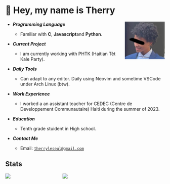 # 👋 Hey, my name is Therry

<img align="right" width="25%" src="./IMG-2533.png"/>

- ***Programming Language***

  * Familiar with **C**, **Javascript**and **Python**. 
  
- ***Current Project***

  * I am currently working with PHTK (Haitian Tèt Kale Party).

- ***Daily Tools***

  * Can adapt to any editor. Daily using Neovim and sometime VSCode under Arch Linux (btw).

- ***Work Experience***

  * I worked a an assistant teacher for CEDEC (Centre de Developpement Communautaire) Haiti during the summer of 2023.

- ***Education***

  * Tenth grade stuident in High school.

- ***Contact Me***

  * Email: [`therryleseul@gmail.com`](mailto:therryleseul@gmail.com)

## Stats

<p>
<a href="https://github.com/TherryHilaire?tab=repositories"><img align="left" width="36%" src="https://github-readme-stats.vercel.app/api/top-langs/?username=TherryHilaire&layout=compact&hide=html,roff&exclude_repo=MacOS-Hackintosh&theme=gruvbox"/></a>
<a href="https://github.com/TherryHilaire"><img width="43%" src="https://github-readme-stats.vercel.app/api?username=TherryHilaire&show_icons=true&theme=gruvbox"/></a>
</p>
